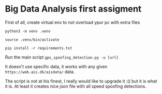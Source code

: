 # Big Data Analysis first assigment

First of all, create virtual env to not overload ypur pc with extra files 

```
python3 -m venv .venv                 
```
```
source .venv/bin/activate
```
```
pip install -r requirements.txt                                                               
```

Run the main script `gps_spoofing_detection.py -u [url]`

It doesn't use specific data, it works with any given `https://web.ais.dk/aisdata/` data.


The script is not at his finest, I really would like to upgrade it :(( but it is what it is.
At least it creates nice json file with all speed spoofing detections.

